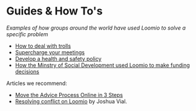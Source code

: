 # Guides & How To's

*Examples of how groups around the world have used Loomio to solve a specific problem*

* [How to deal with trolls](trolls.md)
* [Supercharge your meetings](https://loomio.files.wordpress.com/2016/11/loomio-how-to-e28093c2a0supercharge-your-meetings.pdf)
* [Develop a health and safety policy](https://loomio.files.wordpress.com/2016/11/loomio-how-to-e28093c2a0meet-health-safety-requirements.pdf)
* [How the Minstry of Social Development used Loomio to make funding decisions](https://loomio.files.wordpress.com/2016/11/case-study-poster-e28093-funding-decisions-at-the-ministry-of-social-development.pdf)

Articles we recommend:
* [Move the Advice Process Online in 3 Steps](http://blog.loomio.org/2016/11/09/advice-process/)
* [Resolving conflict on Loomio](http://joshuavial.com/loomio-conflict/) by Joshua Vial.
